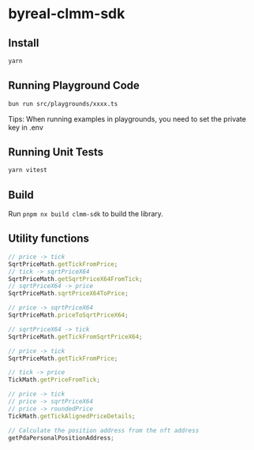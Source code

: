# byreal-clmm-sdk

## Install

```bash
yarn
```

## Running Playground Code

```bash
bun run src/playgrounds/xxxx.ts
```

Tips: When running examples in playgrounds, you need to set the private key in .env

## Running Unit Tests

```bash
yarn vitest
```

## Build

<!-- TODO: -->

Run `pnpm nx build clmm-sdk` to build the library.

## Utility functions

```ts
// price -> tick
SqrtPriceMath.getTickFromPrice;
// tick -> sqrtPriceX64
SqrtPriceMath.getSqrtPriceX64FromTick;
// sqrtPriceX64 -> price
SqrtPriceMath.sqrtPriceX64ToPrice;

// price -> sqrtPriceX64
SqrtPriceMath.priceToSqrtPriceX64;

// sqrtPriceX64 -> tick
SqrtPriceMath.getTickFromSqrtPriceX64;

// price -> tick
SqrtPriceMath.getTickFromPrice;

// tick -> price
TickMath.getPriceFromTick;

// price -> tick
// price -> sqrtPriceX64
// price -> roundedPrice
TickMath.getTickAlignedPriceDetails;

// Calculate the position address from the nft address
getPdaPersonalPositionAddress;
```
